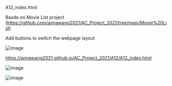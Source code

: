 A12_index.html

Basde on Movie List project (https://github.com/annawang2021/AC_Project_2021/tree/main/Movie%20List)

Add buttons to switch the webpage layout

![image](https://user-images.githubusercontent.com/77376405/120092007-9662ed00-c142-11eb-92d8-99f8eee0749e.png)

https://annawang2021.github.io/AC_Project_2021/A12/A12_index.html

![image](https://user-images.githubusercontent.com/77376405/120092038-b692ac00-c142-11eb-90e8-f65504cc56b7.png)

![image](https://user-images.githubusercontent.com/77376405/120092046-ca3e1280-c142-11eb-8380-3f235195d934.png)
